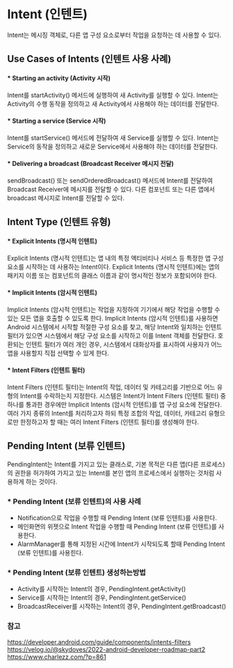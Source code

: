 # Intent (인텐트)
Intent는 메시징 객체로, 다른 앱 구성 요소로부터 작업을 요청하는 데 사용할 수 있다. 
## Use Cases of Intents (인텐트 사용 사례)
#### * Starting an activity (Activity 시작)
Intent를 startActivity() 메서드에 실행하여 새 Activity를 실행할 수 있다. Intent는 Activity의 수행 동작을 정의하고 새 Activity에서 사용해야 하는 데이터를 전달한다.

#### * Starting a service (Service 시작)  
Intent를 startService() 메서드에 전달하여 새 Service를 실행할 수 있다. Intent는 Service의 동작을 정의하고 새로운 Service에서 사용해야 하는 데이터를 전달한다.

#### * Delivering a broadcast (Broadcast Receiver 메시지 전달)   
sendBroadcast() 또는 sendOrderedBroadcast() 메서드에 Intent를 전달하여 Broadcast Receiver에 메시지를 전달할 수 있다. 다른 컴포넌트 또는 다른 앱에서 broadcast 메시지로 Intent를 전달할 수 있다.

## Intent Type (인텐트 유형)
#### * Explicit Intents (명시적 인텐트)   
Explicit Intents (명시적 인텐트)는 앱 내의 특정 액티비티나 서비스 등 특정한 앱 구성 요소를 시작하는 데 사용하는 Intent이다. Explicit Intents (명시적 인텐트)에는 앱의 패키지 이름 또는 컴포넌트의 클래스 이름과 같이 명시적인 정보가 포함되어야 한다.

#### * Implicit Intents (암시적 인텐트)    
Implicit Intents (암시적 인텐트)는 작업을 지정하여 기기에서 해당 작업을 수행할 수 있는 모든 앱을 호출할 수 있도록 한다. Implicit Intents (암시적 인텐트)를 사용하면 Android 시스템에서 시작할 적절한 구성 요소를 찾고, 해당 Intent와 일치하는 인텐트 필터가 있으면 시스템에서 해당 구성 요소를 시작하고 이를 Intent 객체를 전달한다. 호환되는 인텐트 필터가 여러 개인 경우, 시스템에서 대화상자를 표시하여 사용자가 어느 앱을 사용할지 직접 선택할 수 있게 한다.
 
#### * Intent Filters (인텐트 필터)   
Intent Filters (인텐트 필터)는 Intent의 작업, 데이터 및 카테고리를 기반으로 어느 유형의 Intent를 수락하는지 지정한다. 시스템은 Intent가 Intent Filters (인텐트 필터) 중 하나를 통과한 경우에만 Implicit Intents (암시적 인텐트)를 앱 구성 요소에 전달한다. 여러 가지 종류의 Intent를 처리하고자 하되 특정 조합의 작업, 데이터, 카테고리 유형으로만 한정하고자 할 때는 여러 Intent Filters (인텐트 필터)를 생성해야 한다.

## Pending Intent (보류 인텐트)   
PendingIntent는 Intent를 가지고 있는 클래스로, 기본 목적은 다른 앱(다른 프로세스)의 권한을 허가하여 가지고 있는 Intent를 본인 앱의 프로세스에서 실행하는 것처럼 사용하게 하는 것이다.

### * Pending Intent (보류 인텐트)의 사용 사례
* Notification으로 작업을 수행할 때 Pending Intent (보류 인텐트)를 사용한다. 
* 메인화면의 위젯으로 Intent 작업을 수행할 때 Pending Intent (보류 인텐트)를 사용한다.
* AlarmManager를 통해 지정된 시간에 Intent가 시작되도록 할때 Pending Intent (보류 인텐트)를 사용힌다.

### * Pending Intent (보류 인텐트) 생성하는방법
* Activity를 시작하는 Intent의 경우, PendingIntent.getActivity()
* Service를 시작하는 Intent의 경우, PendingIntent.getService()
* BroadcastReceiver를 시작하는 Intent의 경우, PendingIntent.getBroadcast()

### 참고
https://developer.android.com/guide/components/intents-filters   
https://velog.io/@skydoves/2022-android-developer-roadmap-part2   
https://www.charlezz.com/?p=861   
